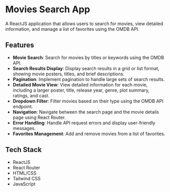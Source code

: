 # Movies Search App

A ReactJS application that allows users to search for movies, view detailed information, and manage a list of favorites using the OMDB API.

## Features

- **Movie Search**: Search for movies by titles or keywords using the OMDB API.
- **Search Results Display**: Display search results in a grid or list format, showing movie posters, titles, and brief descriptions.
- **Pagination**: Implement pagination to handle large sets of search results.
- **Detailed Movie View**: View detailed information for each movie, including a larger poster, title, release year, genre, plot summary, ratings, and cast.
- **Dropdown Filter**: Filter movies based on their type using the OMDB API endpoint.
- **Navigation**: Navigate between the search page and the movie details page using React Router.
- **Error Handling**: Handle API request errors and display user-friendly messages.
- **Favorites Management**: Add and remove movies from a list of favorites.

## Tech Stack

- ReactJS
- React Router
- HTML/CSS
- Tailwind CSS
- JavaScript
